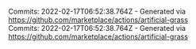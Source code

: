 Commits: 2022-02-17T06:52:38.764Z - Generated via https://github.com/marketplace/actions/artificial-grass
<br>
Commits: 2022-02-17T06:52:38.764Z - Generated via https://github.com/marketplace/actions/artificial-grass
<br>
